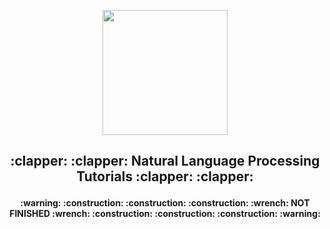 <p align="center">
<img src='nlp_logo' width=200 class="center">
</p>

<h2 align="center">
<p> :clapper: :clapper: Natural Language Processing Tutorials :clapper: :clapper:</p>
</h2>


<h4 align="center">
<p> :warning: :construction: :construction: :construction: :wrench: NOT FINISHED :wrench: 
:construction: :construction: :construction: :warning:</p>
</h4>

